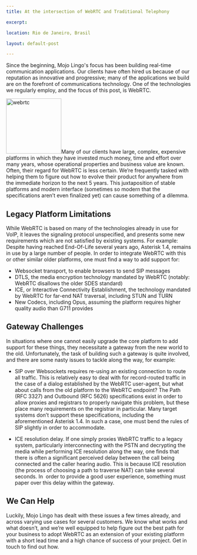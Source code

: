 ```yaml
---
title: At the intersection of WebRTC and Traditional Telephony

excerpt:

location: Rio de Janeiro, Brasil

layout: default-post

---
```


Since the beginning, Mojo Lingo's focus has been building real-time communication applications. Our clients have often hired us because of our reputation as innovative and progressive; many of the applications we build are on the forefront of communications technology. One of the technologies we regularly employ, and the focus of this post, is WebRTC.

<a href="https://mojolingo.com/wp-content/uploads/2015/05/webrtc.jpg"><img src="https://mojolingo.com/wp-content/uploads/2015/05/webrtc-150x150.jpg" alt="webrtc" width="150" height="150" class="alignright size-thumbnail wp-image-2526" /></a>Many of our clients have large, complex, expensive platforms in which they have invested much money, time and effort over many years, whose operational properties and business value are known. Often, their regard for WebRTC is less certain. We’re frequently tasked with helping them to figure out how to evolve their product for anywhere from the immediate horizon to the next 5 years. This juxtaposition of stable platforms and modern interface (sometimes so modern that the specifications aren’t even finalized yet) can cause something of a dilemma.

<h2>Legacy Platform Limitations</h2>

While WebRTC is based on many of the technologies already in use for VoIP, it leaves the signaling protocol unspecified, and presents some new requirements which are not satisfied by existing systems. For example: Despite having reached End-Of-Life several years ago, Asterisk 1.4, remains in use by a large number of people. In order to integrate WebRTC with this or other similar older platforms, one must find a way to add support for:

<ul>
<li>Websocket transport, to enable browsers to send SIP messages</li>
<li>DTLS, the media encryption technology mandated by WebRTC (notably: WebRTC disallows the older SDES standard)</li>
<li>ICE, or Interactive Connectivity Establishment, the technology mandated by WebRTC for far-end NAT traversal, including STUN and TURN</li>
<li>New Codecs, including Opus, assuming the platform requires higher quality audio than G711 provides</li>
</ul>

<h2>Gateway Challenges</h2>

In situations where one cannot easily upgrade the core platform to add support for these things, they necessitate a gateway from the new world to the old. Unfortunately, the task of building such a gateway is quite involved, and there are some nasty issues to tackle along the way, for example:

<ul>
<li>SIP over Websockets requires re-using an existing connection to route all traffic. This is relatively easy to deal with for record-routed traffic in the case of a dialog established by the WebRTC user-agent, but what about calls from the old platform to the WebRTC endpoint? The Path (RFC 3327) and Outbound (RFC 5626) specifications exist in order to allow proxies and registrars to properly navigate this problem, but these place many requirements on the registrar in particular. Many target systems don’t support these specifications, including the aforementioned Asterisk 1.4. In such a case, one must bend the rules of SIP slightly in order to accommodate.</p></li>
<li><p>ICE resolution delay. If one simply proxies WebRTC traffic to a legacy system, particularly interconnecting with the PSTN and decrypting the media while performing ICE resolution along the way, one finds that there is often a significant perceived delay between the call being connected and the caller hearing audio. This is because ICE resolution (the process of choosing a path to traverse NAT) can take several seconds. In  order to provide a good user experience, something must paper over this delay within the gateway.</p></li>
</ul>

<h2>We Can Help</h2>

<p>Luckily, Mojo Lingo has dealt with these issues a few times already, and across varying use cases for several customers. We know what works and what doesn’t, and we’re well equipped to help figure out the best path for your business to adopt WebRTC as an extension of your existing platform with a short lead time and a high chance of success of your project. Get in touch to find out how.
